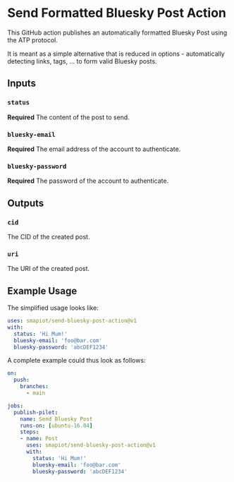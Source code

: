 # Send Formatted Bluesky Post Action

This GitHub action publishes an automatically formatted Bluesky Post using the ATP protocol.

It is meant as a simple alternative that is reduced in options - automatically detecting links, tags, ... to form valid Bluesky posts.

## Inputs

### `status`

**Required** The content of the post to send.

### `bluesky-email`

**Required** The email address of the account to authenticate.

### `bluesky-password`

**Required** The password of the account to authenticate.

## Outputs

### `cid`

The CID of the created post.

### `uri`

The URI of the created post.

## Example Usage

The simplified usage looks like:

```yaml
uses: smapiot/send-bluesky-post-action@v1
with:
  status: 'Hi Mum!'
  bluesky-email: 'foo@bar.com'
  bluesky-password: 'abcDEF1234'
```

A complete example could thus look as follows:

```yaml
on:
  push:
    branches:
      - main

jobs:
  publish-pilet:
    name: Send Bluesky Post
    runs-on: [ubuntu-16.04]
    steps:
    - name: Post
      uses: smapiot/send-bluesky-post-action@v1
      with:
        status: 'Hi Mum!'
        bluesky-email: 'foo@bar.com'
        bluesky-password: 'abcDEF1234'
```
